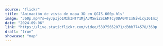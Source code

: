 ```yaml
---
source: "flickr"
title: "Animación de vista de mapa 3D en QGIS-600p-hls"
image: "360p.mp4?s=eyJpIjo1Mzk3NTY1MjA3MSwiZSI6MTcyODA0NTIxNiwicyI6ImIyNjQ3MTJiNWQ4ZGMyZTIxM2U0MGQwNTI5ZThlYTQzYWJlNjgzMGIiLCJ2IjoxfQ.mp4"
date: "2024-09-06"
link: "https://live.staticflickr.com/video/53975652071/d3bb774578/360p.mp4?s=eyJpIjo1Mzk3NTY1MjA3MSwiZSI6MTcyODA0NTIxNiwicyI6ImIyNjQ3MTJiNWQ4ZGMyZTIxM2U0MGQwNTI5ZThlYTQzYWJlNjgzMGIiLCJ2IjoxfQ"
draft: "true"
showcase: "map"
---
```

